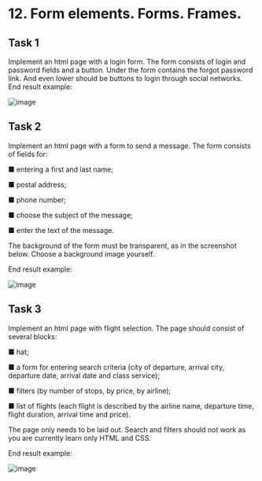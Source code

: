 # 12. Form elements. Forms. Frames.
## Task 1

Implement an html page with a login form.
The form consists of login and password fields and a button. Under
the form contains the forgot password link. And even lower should
be buttons to login through social networks.
End result example:

![image](https://user-images.githubusercontent.com/65856963/235149872-042f4afa-184d-4fb5-83d7-5a555965535b.png)

## Task 2
Implement an html page with a form to send a message.
The form consists of fields for:

■ entering a first and last name;

■ postal address;

■ phone number;

■ choose the subject of the message;

■ enter the text of the message.

The background of the form must be transparent, as in the screenshot below.
Choose a background image yourself.

End result example:

![image](https://user-images.githubusercontent.com/65856963/235149958-e15ac598-6cdd-4ca1-a448-ec990b3747b7.png)

## Task 3
Implement an html page with flight selection.
The page should consist of several blocks:

■ hat;

■ a form for entering search criteria (city of departure,
arrival city, departure date, arrival date and class
service);

■ filters (by number of stops, by price, by airline);

■ list of flights (each flight is described by the airline name, departure time, flight duration,
arrival time and price).

The page only needs to be laid out.
Search and filters should not work as you are currently
learn only HTML and CSS.

End result example:

![image](https://user-images.githubusercontent.com/65856963/235150446-bceff0bc-f1f3-4d43-9d57-27da39afcd69.png)


